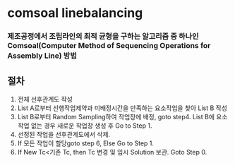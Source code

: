 # comsoal linebalancing
### 제조공정에서 조립라인의 최적 균형을 구하는 알고리즘 중 하나인 Comsoal(Computer Method of Sequencing Operations for Assembly Line) 방법

## 절차
1. 전체 선후관계도 작성
2. List A로부터 선행작업제약과 미배정시간을 만족하는 요소작업을 찾아 List B 작성
3. List B로부터 Random Sampling하여 작업장에 배정, goto step4. List B에 요소작업 없는 경우 새로운 작업장 생성 후 Go to Step 1.
4. 선정된 작업을 선후관계도에서 삭제.
5. If 모든 작업이 할당 goto step 6, Else Go to Step 1.
6. If New Tc<기존 Tc, then Tc 변경 및 임시 Solution 보관. Goto Step 0.
